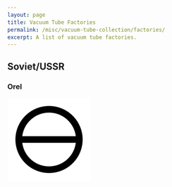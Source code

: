 ```yaml
---
layout: page
title: Vacuum Tube Factories
permalink: /misc/vacuum-tube-collection/factories/
excerpt: A list of vacuum tube factories.
---
```


## Soviet/USSR

### Orel
![Orel](/content/misc/vacuum-tube-collection/factories/orel.svg)